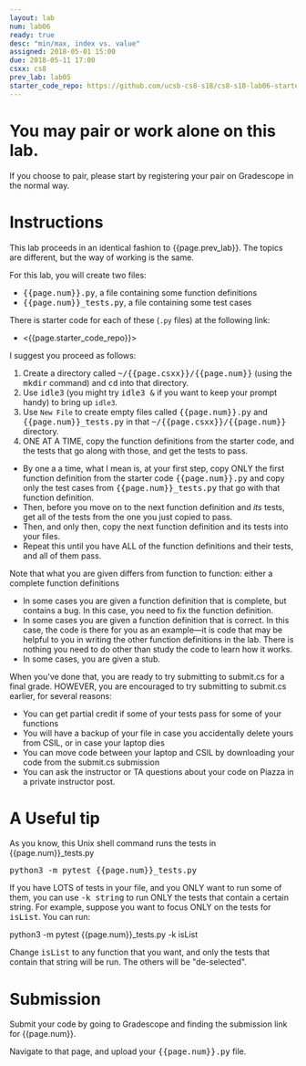 ```yaml
---
layout: lab
num: lab06
ready: true
desc: "min/max, index vs. value"
assigned: 2018-05-01 15:00
due: 2018-05-11 17:00
csxx: cs8
prev_lab: lab05
starter_code_repo: https://github.com/ucsb-cs8-s18/cs8-s18-lab06-starter-code
---
```


# You may pair or work alone on this lab.

If you choose to pair, please start by registering your pair on Gradescope in the normal way.

# Instructions

This lab proceeds in an identical fashion to {{page.prev_lab}}.  The topics are different,
but the way of working is the same.

For this lab, you will create two files:

* <tt>{{page.num}}.py</tt>, a file containing some function definitions
* <tt>{{page.num}}_tests.py</tt>, a file containing some test cases

There is starter code for each of these (`.py` files) at the following link:

* <{{page.starter_code_repo}}>

I suggest you proceed as follows:

1.  Create a directory called <tt>~/{{page.csxx}}/{{page.num}}</tt> (using the <tt>mkdir</tt> command) and <tt>cd</tt> into that directory.
2.  Use <tt>idle3</tt> (you might try <tt>idle3 &</tt> if you want to keep your prompt handy) to bring up `idle3`.
3.  Use `New File` to create empty files called <tt>{{page.num}}.py</tt> and <tt>{{page.num}}_tests.py</tt> in that <tt>~/{{page.csxx}}/{{page.num}}</tt> directory.
4.  ONE AT A TIME, copy the function definitions from the starter code, and the tests that go along with those, and get the tests to pass.
   * By one a a time, what I mean is, at your first step, copy ONLY the first function definition from  the starter code <tt>{{page.num}}.py</tt> and copy only the test cases from <tt>{{page.num}}_tests.py</tt> that go with that function definition.
   * Then, before you move on to the next function definition and <em>its</em> tests, get all of the tests from the one you just copied to pass.
   * Then, and only then, copy the next function definition and its tests into your files.
   * Repeat this until you have ALL of the function definitions and their tests, and all of them pass.
   
Note that what you are given differs from function to function: either a complete function definitions 
* In some cases you are given a function definition that is complete, but contains a bug.  In this case, you 
   need to fix the function definition.
* In some cases you are given a function definition that is correct. In this case, the code is there for you as an example&mdash;it is code that may be helpful to you in writing the other function definitions in the lab.   There is nothing you need to do other than study the code to learn how it works.
* In some cases, you are given a stub.

When you've done that, you are ready to try submitting to submit.cs for a final grade.  HOWEVER, you are encouraged to try submitting to submit.cs earlier, for several reasons:

* You can get partial credit if some of your tests pass for some of your functions
* You will have a backup of your file in case you accidentally delete yours from CSIL, or in case your laptop dies
* You can move code between your laptop and CSIL by downloading your code from the submit.cs submission
* You can ask the instructor or TA questions about your code on Piazza in a private instructor post.

# A Useful tip

As you know, this Unix shell command runs the tests in {{page.num}}_tests.py


<p markdown="1">
<tt>python3 -m pytest {{page.num}}_tests.py</tt>
</p>


If you have LOTS of tests in your file, and you ONLY want to run some of them, you can use <tt>-k string</tt> to run ONLY the tests that contain a certain string.  For example, suppose you want to focus ONLY on the tests for <tt>isList</tt>.  You can run:

<p markdown="1">
python3 -m pytest {{page.num}}_tests.py -k isList
</p>

Change <tt>isList</tt> to any function that you want, and only the tests that contain that string will be run.  The others will be "de-selected".


# Submission

Submit your code by going to Gradescope and finding the submission link for
{{page.num}}.

Navigate to that page, and upload your <tt>{{page.num}}.py</tt> file.

